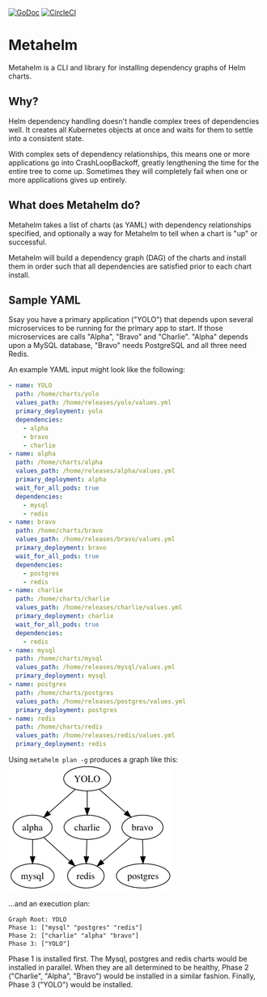 [![GoDoc](https://godoc.org/github.com/dollarshaveclub/metahelm/pkg/metahelm?status.svg)](http://godoc.org/github.com/dollarshaveclub/metahelm/pkg/metahelm)
[![CircleCI](https://circleci.com/gh/dollarshaveclub/metahelm.svg?style=shield&circle-token=f906b4f6996b06331f7872e99bd2eb8d26bee537)](https://circleci.com/gh/dollarshaveclub/metahelm)

# Metahelm

Metahelm is a CLI and library for installing dependency graphs of Helm charts.

## Why?

Helm dependency handling doesn't handle complex trees of dependencies well. It creates all Kubernetes objects at once and waits for them to settle into a consistent state.

With complex sets of dependency relationships, this means one or more applications go into CrashLoopBackoff, greatly lengthening the time for the entire tree to come up. Sometimes they will completely fail when one or more applications gives up entirely.

## What does Metahelm do?

Metahelm takes a list of charts (as YAML) with dependency relationships specified,
and optionally a way for Metahelm to tell when a chart is "up" or successful.

Metahelm will build a dependency graph (DAG) of the charts and install them in
order such that all dependencies are satisfied prior to each chart install.

## Sample YAML

Ssay you have a primary application ("YOLO") that depends upon several
microservices to be running for the primary app to start. If those microservices are calls
"Alpha", "Bravo" and "Charlie". "Alpha" depends upon a MySQL database, "Bravo" needs
PostgreSQL and all three need Redis.

An example YAML input might look like the following:

```yaml
- name: YOLO
  path: /home/charts/yolo
  values_path: /home/releases/yolo/values.yml
  primary_deployment: yolo
  dependencies:
    - alpha
    - bravo
    - charlie
- name: alpha
  path: /home/charts/alpha
  values_path: /home/releases/alpha/values.yml
  primary_deployment: alpha
  wait_for_all_pods: true
  dependencies:
    - mysql
    - redis
- name: bravo
  path: /home/charts/bravo
  values_path: /home/releases/bravo/values.yml
  primary_deployment: bravo
  wait_for_all_pods: true
  dependencies:
    - postgres
    - redis
- name: charlie
  path: /home/charts/charlie
  values_path: /home/releases/charlie/values.yml
  primary_deployment: charlie
  wait_for_all_pods: true
  dependencies:
    - redis
- name: mysql
  path: /home/charts/mysql
  values_path: /home/releases/mysql/values.yml
  primary_deployment: mysql
- name: postgres
  path: /home/charts/postgres
  values_path: /home/releases/postgres/values.yml
  primary_deployment: postgres
- name: redis
  path: /home/charts/redis
  values_path: /home/releases/redis/values.yml
  primary_deployment: redis
```

Using `metahelm plan -g` produces a graph like this:
<img src="example-graph.png" width="324" height="251"/>

...and an execution plan:

```
Graph Root: YOLO
Phase 1: ["mysql" "postgres" "redis"]
Phase 2: ["charlie" "alpha" "bravo"]
Phase 3: ["YOLO"]
```

Phase 1 is installed first. The Mysql, postgres and redis charts would be installed
in parallel. When they are all determined to be healthy, Phase 2 ("Charlie", "Alpha", "Bravo")
would be installed in a similar fashion. Finally, Phase 3 ("YOLO") would be installed.
